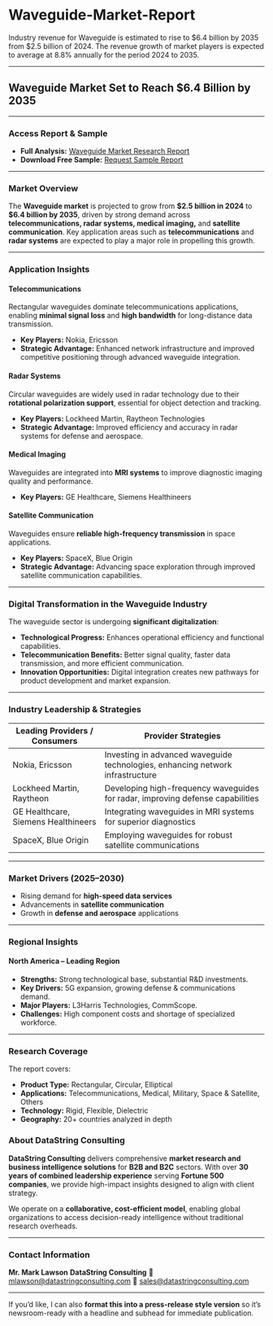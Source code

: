 # Waveguide-Market-Report

Industry revenue for Waveguide is estimated to rise to $6.4 billion by 2035 from $2.5 billion of 2024. The revenue growth of market players is expected to average at 8.8% annually for the period 2024 to 2035.

---

## Waveguide Market Set to Reach \$6.4 Billion by 2035

---

### Access Report & Sample

* **Full Analysis:** [Waveguide Market Research Report](https://datastringconsulting.com/industry-analysis/waveguide-market-research-report)
* **Download Free Sample:** [Request Sample Report](https://datastringconsulting.com/downloadsample/waveguide-market-research-report)

---

### Market Overview

The **Waveguide market** is projected to grow from **\$2.5 billion in 2024** to **\$6.4 billion by 2035**, driven by strong demand across **telecommunications, radar systems, medical imaging,** and **satellite communication**. Key application areas such as **telecommunications** and **radar systems** are expected to play a major role in propelling this growth.

---

### Application Insights

#### Telecommunications

Rectangular waveguides dominate telecommunications applications, enabling **minimal signal loss** and **high bandwidth** for long-distance data transmission.

* **Key Players:** Nokia, Ericsson
* **Strategic Advantage:** Enhanced network infrastructure and improved competitive positioning through advanced waveguide integration.

#### Radar Systems

Circular waveguides are widely used in radar technology due to their **rotational polarization support**, essential for object detection and tracking.

* **Key Players:** Lockheed Martin, Raytheon Technologies
* **Strategic Advantage:** Improved efficiency and accuracy in radar systems for defense and aerospace.

#### Medical Imaging

Waveguides are integrated into **MRI systems** to improve diagnostic imaging quality and performance.

* **Key Players:** GE Healthcare, Siemens Healthineers

#### Satellite Communication

Waveguides ensure **reliable high-frequency transmission** in space applications.

* **Key Players:** SpaceX, Blue Origin
* **Strategic Advantage:** Advancing space exploration through improved satellite communication capabilities.

---

### Digital Transformation in the Waveguide Industry

The waveguide sector is undergoing **significant digitalization**:

* **Technological Progress:** Enhances operational efficiency and functional capabilities.
* **Telecommunication Benefits:** Better signal quality, faster data transmission, and more efficient communication.
* **Innovation Opportunities:** Digital integration creates new pathways for product development and market expansion.

---

### Industry Leadership & Strategies

| **Leading Providers / Consumers**   | **Provider Strategies**                                                        |
| ----------------------------------- | ------------------------------------------------------------------------------ |
| Nokia, Ericsson                     | Investing in advanced waveguide technologies, enhancing network infrastructure |
| Lockheed Martin, Raytheon           | Developing high-frequency waveguides for radar, improving defense capabilities |
| GE Healthcare, Siemens Healthineers | Integrating waveguides in MRI systems for superior diagnostics                 |
| SpaceX, Blue Origin                 | Employing waveguides for robust satellite communications                       |

---

### Market Drivers (2025–2030)

* Rising demand for **high-speed data services**
* Advancements in **satellite communication**
* Growth in **defense and aerospace** applications

---

### Regional Insights

#### North America – Leading Region

* **Strengths:** Strong technological base, substantial R\&D investments.
* **Key Drivers:** 5G expansion, growing defense & communications demand.
* **Major Players:** L3Harris Technologies, CommScope.
* **Challenges:** High component costs and shortage of specialized workforce.

---

### Research Coverage

The report covers:

* **Product Type:** Rectangular, Circular, Elliptical
* **Applications:** Telecommunications, Medical, Military, Space & Satellite, Others
* **Technology:** Rigid, Flexible, Dielectric
* **Geography:** 20+ countries analyzed in depth



### About DataString Consulting

**DataString Consulting** delivers comprehensive **market research and business intelligence solutions** for **B2B and B2C** sectors. With over **30 years of combined leadership experience** serving **Fortune 500 companies**, we provide high-impact insights designed to align with client strategy.

We operate on a **collaborative, cost-efficient model**, enabling global organizations to access decision-ready intelligence without traditional research overheads.

---

### Contact Information

**Mr. Mark Lawson**
**DataString Consulting**
📧 [mlawson@datastringconsulting.com](mailto:mlawson@datastringconsulting.com)
📧 [sales@datastringconsulting.com](mailto:sales@datastringconsulting.com)

---

If you’d like, I can also **format this into a press-release style version** so it’s newsroom-ready with a headline and subhead for immediate publication.

